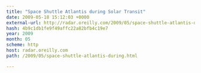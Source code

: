 ```yaml
---
title: "Space Shuttle Atlantis during Solar Transit"
date: 2009-05-18 15:12:03 +0000
external-url: http://radar.oreilly.com/2009/05/space-shuttle-atlantis-during.html
hash: 4b9c1db1fe9f49affc22a82bfb4c19e7
year: 2009
month: 05
scheme: http
host: radar.oreilly.com
path: /2009/05/space-shuttle-atlantis-during.html

---
```



